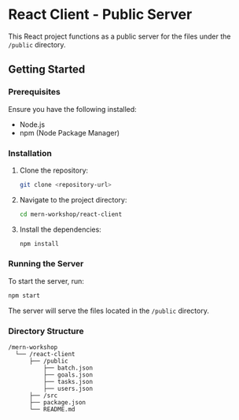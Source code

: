 # React Client - Public Server

This React project functions as a public server for the files under the `/public` directory.

## Getting Started

### Prerequisites

Ensure you have the following installed:
- Node.js
- npm (Node Package Manager)

### Installation

1. Clone the repository:
    ```sh
    git clone <repository-url>
    ```
2. Navigate to the project directory:
    ```sh
    cd mern-workshop/react-client
    ```
3. Install the dependencies:
    ```sh
    npm install
    ```

### Running the Server

To start the server, run:
```sh
npm start
```

The server will serve the files located in the `/public` directory.

### Directory Structure

```
/mern-workshop
  └── /react-client
      ├── /public
          ├── batch.json
          ├── goals.json
          ├── tasks.json
          ├── users.json
      ├── /src
      ├── package.json
      └── README.md
```
